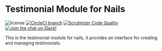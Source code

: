 # Testimonial Module for Nails

![license](https://img.shields.io/badge/license-MIT-green.svg)
[![CircleCI branch](https://img.shields.io/circleci/project/github/nails/module-testimonial.svg)](https://circleci.com/gh/nails/module-testimonial)
[![Scrutinizer Code Quality](https://scrutinizer-ci.com/g/nails/module-testimonial/badges/quality-score.png)](https://scrutinizer-ci.com/g/nails/module-testimonial)
[![Join the chat on Slack!](https://now-examples-slackin-rayibnpwqe.now.sh/badge.svg)](https://nails-app.slack.com/shared_invite/MTg1NDcyNjI0ODcxLTE0OTUwMzA1NTYtYTZhZjc5YjExMQ)

This is the testimonial module for nails, it provides an interface for creating and managing testimonials.
